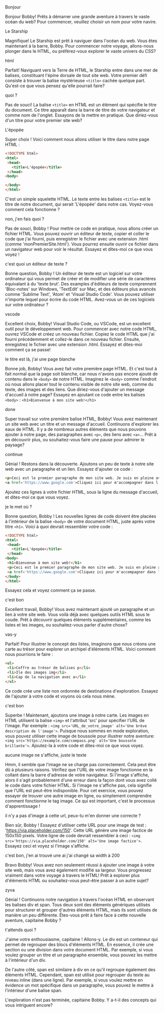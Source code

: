 Bonjour

Bonjour Bobby! Prêts à démarrer une grande aventure à travers le vaste océan du web? Pour commencer, veuillez choisir un nom pour votre navire.

Le Starship

Magnifique! Le Starship est prêt à naviguer dans l'océan du web. Vous êtes maintenant à la barre, Bobby. Pour commencer notre voyage, allons-nous plonger dans le HTML, ou préférez-vous explorer le vaste univers du CSS?

html

Parfait! Naviguant vers la Terre de HTML, le Starship entre dans une mer de balises, constituant l'épine dorsale de tout site web. Votre premier défi consiste à trouver la balise mystérieuse `<title>` cachée quelque part. Qu'est-ce que vous pensez qu'elle pourrait faire?


quoi ?

Pas de souci! La balise `<title>` en HTML est un élément qui spécifie le titre du document. Ce titre apparaît dans la barre de titre de votre navigateur et comme nom de l'onglet. Essayons de la mettre en pratique. Que diriez-vous d'un titre pour votre premier site web?

L'épopée

Super choix ! Voici comment nous allons utiliser le titre dans notre page HTML :
```html
<!DOCTYPE html>
<html>
 <head>
   <title>L'épopée</title>
 </head>
<body>

</body>
</html>
```
C'est un simple squelette HTML. Le texte entre les balises `<title>` est le titre de notre document, qui serait 'L'épopée' dans notre cas. Voyez-vous comment cela fonctionne ?


non, j'en fais quoi ?


Pas de souci, Bobby ! Pour mettre ce code en pratique, nous allons créer un fichier HTML. Vous pouvez ouvrir un éditeur de texte, copier et coller le code que j'ai fourni, puis enregistrer le fichier avec une extension .html (comme 'monPremierSite.html'). Vous pourrez ensuite ouvrir ce fichier dans un navigateur web pour voir le résultat. Essayez et dites-moi ce que vous voyez !


c'est quoi un éditeur de texte ?


Bonne question, Bobby ! Un éditeur de texte est un logiciel sur votre ordinateur qui vous permet de créer et de modifier une série de caractères équivalant à du 'texte brut'. Des examples d'éditeurs de texte comprennent 'Bloc-notes' sur Windows, 'TextEdit' sur Mac, et des éditeurs plus avancés comme 'Sublime Text', 'Atom' et 'Visual Studio Code'. Vous pouvez utiliser n'importe lequel pour écrire du code HTML. Avez-vous un de ces logiciels sur votre ordinateur ?


vscode


Excellent choix, Bobby! Visual Studio Code, ou VSCode, est un excellent outil pour le développement web. Pour commencer avec notre code HTML, ouvrez VSCode et créez un nouveau fichier. Copiez le code HTML que j'ai fourni précédemment et collez-le dans ce nouveau fichier. Ensuite, enregistrez le fichier avec une extension .html. Essayez et dites-moi comment ça se passe!


le titre est là, j'ai une page blanche


Bonne job, Bobby! Vous avez fait votre première page HTML. Et c'est tout à fait normal que la page soit blanche, car nous n'avons pas encore ajouté de contenu dans le `<body>` de notre HTML. Imaginez le `<body>` comme l'endroit où nous allons placer tout le contenu visible de notre site web, comme du texte, des images et des liens. Que diriez-vous d'ajouter un message d'accueil à notre page? Essayez en ajoutant ce code entre les balises `<body>` : `<h1>Bienvenue à mon site web!</h1>`


done


Super travail sur votre première balise HTML, Bobby! Vous avez maintenant un site web avec un titre et un message d'accueil. Continuons d'explorer les eaux de HTML. Il y a de nombreux autres éléments que nous pouvons ajouter à notre page, des paragraphes avec `<p>`, des liens avec `<a>`... Prêt à en découvrir plus, ou souhaitez-vous faire une pause pour admirer le paysage?

continue

Génial ! Restons dans la découverte. Ajoutons un peu de texte à notre site web avec un paragraphe et un lien. Essayez d'ajouter ce code : 

```html
<p>Ceci est le premier paragraphe de mon site web. Je suis en pleine aventure pour devenir un maître du web.</p>
<a href='https://www.google.com'>Cliquez ici pour m'accompagner dans l'aventure !</a>
```

Ajoutez ces lignes à votre fichier HTML, sous la ligne du message d'accueil, et dites-moi ce que vous voyez.

je le met où ?

Bonne question, Bobby ! Les nouvelles lignes de code doivent être placées à l'intérieur de la balise `<body>` de votre document HTML, juste après votre titre `<h1>`. Voici à quoi devrait ressembler votre code :
```html
<!DOCTYPE html>
<html>
 <head>
   <title>L'épopée</title>
 </head>
<body>
 <h1>Bienvenue à mon site web!</h1>
 <p>Ceci est le premier paragraphe de mon site web. Je suis en pleine aventure pour devenir un maître du web.</p>
 <a href='https://www.google.com'>Cliquez ici pour m'accompagner dans l'aventure !</a>
</body>
</html>
```

Essayez cela et voyez comment ça se passe.

c'est bon

Excellent travail, Bobby! Vous avez maintenant ajouté un paragraphe et un lien à votre site web. Vous voilà déjà avec quelques outils HTML sous le coude. Prêt à découvrir quelques éléments supplémentaires, comme les listes et les images, ou souhaitez-vous parler d'autre chose?

vas-y

Parfait! Pour illustrer le concept des listes, imaginons que nous créons une carte au trésor pour explorer un archipel d'éléments HTML. Voici comment nous pourrions le faire :
```html
<ul>
 <li>Coffre au trésor de balises p</li>
 <li>Ile des images img</li>
 <li>Cap de la navigation avec a</li>
</ul>
```

Ce code crée une liste non ordonnée de destinations d'exploration. Essayez de l'ajouter à votre code et voyons où cela nous mène.

c'est bon

Superbe ! Maintenant, ajoutons une image à notre carte. Les images en HTML utilisent la balise `<img>` et l'attribut 'src' pour spécifier l'URL de l'image. Par exemple : `<img src='URL_de_votre_image' alt='Une brève description de l'image'>`. Puisque nous sommes en mode exploration, vous pouvez utiliser cette image de boussole pour illustrer notre aventure: `<img src='https://example.com/compass.png' alt='Une boussole brillante'>`. Ajoutez-la à votre code et dites-moi ce que vous voyez.

aucune image ne s'affiche, juste le texte

Hmm, il semble que l'image ne se charge pas correctement. Cela peut être dû à plusieurs raisons. Vérifiez que l'URL de votre image fonctionne en la collant dans la barre d'adresse de votre navigateur. Si l'image s'affiche, alors il s'agit probablement d'une erreur dans la façon dont vous avez collé le code dans votre fichier HTML. Si l'image ne s'affiche pas, cela signifie que l'URL est peut-être indisponible. Pour cet exercice, vous pouvez essayer de trouver une autre image en ligne, ou simplement comprendre comment fonctionne le tag image. Ce qui est important, c'est le processus d'apprentissage !

il n'y a pas d'image à cette url, peux-tu m'en donner une correcte ?

Bien sûr, Bobby ! Essayez d'utiliser cette URL pour une image de test : 'https://via.placeholder.com/150'. Cette URL génère une image factice de 150x150 pixels. Votre ligne de code devrait ressembler à ceci : `<img src='https://via.placeholder.com/150' alt='Une image factice'>`. Essayez ceci et voyez si l'image s'affiche.

c'est bon, j'en ai trouvé une ai j'ai changé sa width à 200

Bravo Bobby! Vous avez non seulement réussi à ajouter une image à votre site web, mais vous avez également modifié sa largeur. Vous progressez vraiment dans votre voyage à travers le HTML! Prêt à explorer plus d'éléments HTML ou souhaitez-vous peut-être passer à un autre sujet?

zyva

Génial ! Continuons notre navigation à travers l'océan HTML en observant les balises div et span. Tous deux sont des éléments génériques utilisés pour structurer et grouper d'autres éléments HTML, mais ils sont utilisés de manière un peu différente. Êtes-vous prêt à faire face à cette nouvelle aventure, capitaine Bobby ?

t'attends quoi ?

J'aime votre enthousiasme, capitaine ! Allons-y. Le div est un conteneur qui permet de regrouper des blocs d'éléments HTML. En essence, il crée une section ou une division dans votre document HTML. Par exemple, si vous voulez grouper un titre et un paragraphe ensemble, vous pouvez les mettre à l'intérieur d'un div.

De l'autre côté, span est similaire à div en ce qu'il regroupe également des éléments HTML. Cependant, span est utilisé pour regrouper du texte au niveau inline (dans une ligne). Par exemple, si vous voulez mettre en évidence un mot spécifique dans un paragraphe, vous pouvez le mettre à l'intérieur d'une balise span.

L'exploration n'est pas terminée, capitaine Bobby. Y a-t-il des concepts qui vous intriguent encore?
